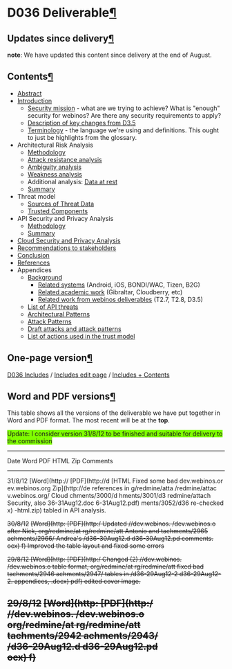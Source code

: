 D036 Deliverable[¶](#D036-Deliverable)
======================================

Updates since delivery[¶](#Updates-since-delivery)
--------------------------------------------------

**note**: We have updated this content since delivery at the end of
August.

Contents[¶](#Contents)
----------------------

-   [Abstract](Abstract.html)
-   [Introduction](Introduction.html)
    -   [Security mission](Security%20mission.html) - what are we trying
        to achieve? What is "enough" security for webinos? Are there any
        security requirements to apply?
    -   [Description of key changes from
        D3.5](Description%20of%20key%20changes%20from%20D3.5.html)
    -   [Terminology](Terminology.html) - the language we're using and
        definitions. This ought to just be highlights from the glossary.
-   Architectural Risk Analysis
    -   [Methodology](Methodology.html)
    -   [Attack resistance
        analysis](Attack%20resistance%20analysis.html)
    -   [Ambiguity analysis](Ambiguity%20analysis.html)
    -   [Weakness analysis](Weakness%20analysis.html)
    -   Additional analysis: [Data at rest](Data%20at%20rest.html)
    -   [Summary](Summary.html)
-   Threat model
    -   [Sources of Threat Data](.html)
    -   [Trusted Components](Trusted%20Components.html)
-   API Security and Privacy Analysis
    -   [Methodology](Methodology.html)
    -   [Summary](Summary.html)
-   [Cloud Security and Privacy
    Analysis](Cloud%20Security%20and%20Privacy%20Analysis.html)
-   [Recommendations to
    stakeholders](Recommendations%20to%20stakeholders.html)
-   [Conclusion](Conclusion.html)
-   [References](References.html)
-   Appendices
    -   [Background](Background.html)
        -   [Related systems](Related%20systems.html) (Android, iOS,
            BONDI/WAC, Tizen, B2G)
        -   [Related academic work](Related%20academic%20work.html)
            (Gibraltar, Cloudberry, etc)
        -   [Related work from webinos
            deliverables](Related%20work%20from%20webinos%20deliverables.html)
            (T2.7, T2.8, D3.5)
    -   [List of API threats](List%20of%20API%20threats.html)
    -   [Architectural Patterns](%20Architectural%20Patterns.html)
    -   [Attack Patterns](%20Attack%20Patterns.html)
    -   [Draft attacks and attack
        patterns](Draft%20attacks%20and%20attack%20patterns.html)
    -   [List of actions used in the trust
        model](List%20of%20actions%20used%20in%20the%20trust%20model.html)

One-page version[¶](#One-page-version)
--------------------------------------

[D036 Includes](.html) / [Includes edit
page](/t3-5/wiki/D036_Includes/edit)
/ [Includes + Contents](%20Includes%20+%20Contents.html)

Word and PDF versions[¶](#Word-and-PDF-versions)
------------------------------------------------

This table shows all the versions of the deliverable we have put
together in Word and PDF format. The most recent will be at the **top**.

<span style="background:#7FFF00;">Update: I consider version 31/8/12 to
be finished and suitable for delivery to the commission</span>

  --------------------------------------------------------------------------
  Date           Word           PDF            HTML Zip       Comments
  -------------- -------------- -------------- -------------- --------------
  31/8/12        [Word](http:// [PDF](http://d [HTML          Fixed some bad
                 dev.webinos.or ev.webinos.org Zip](http://de references in
                 g/redmine/atta /redmine/attac v.webinos.org/ Cloud
                 chments/3000/d hments/3001/d3 redmine/attach Security, also
                 36-31Aug12.doc 6-31Aug12.pdf) ments/3052/d36 re-checked
                 x)                            -html.zip)     tabled in API
                                                              analysis.

  ~~30/8/12~~    ~~[Word](http: ~~[PDF](http:/                ~~Updated
                 //dev.webinos. /dev.webinos.o                after Nick,
                 org/redmine/at rg/redmine/att                Antonio and
                 tachments/2965 achments/2966/                Andrea's
                 /d36-30Aug12.d d36-30Aug12.pd                comments.
                 ocx)~~         f)~~                          Improved the
                                                              table layout
                                                              and fixed some
                                                              errors~~

  ~~29/8/12      ~~[Word](http: ~~[PDF](http:/                ~~Changed
  (2)~~          //dev.webinos. /dev.webinos.o                table format,
                 org/redmine/at rg/redmine/att                fixed bad
                 tachments/2946 achments/2947/                tables in
                 /d36-29Aug12-2 d36-29Aug12-2.                appendices,
                 .docx)~~       pdf)~~                        edited cover
                                                              image.~~

  ~~29/8/12~~    ~~[Word](http: ~~[PDF](http:/                
                 //dev.webinos. /dev.webinos.o                
                 org/redmine/at rg/redmine/att                
                 tachments/2942 achments/2943/                
                 /d36-29Aug12.d d36-29Aug12.pd                
                 ocx)~~         f)~~                          
  --------------------------------------------------------------------------


